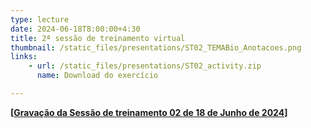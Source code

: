 ```yaml
---
type: lecture
date: 2024-06-18T8:00:00+4:30
title: 2ª sessão de treinamento virtual
thumbnail: /static_files/presentations/ST02_TEMABio_Anotacoes.png
links:
    - url: /static_files/presentations/ST02_activity.zip
      name: Download do exercício

---
```

**[[Gravação da Sessão de treinamento 02 de 18 de Junho de 2024](https://www.youtube.com/watch?v=Gs3xQHp8uR8)]**
